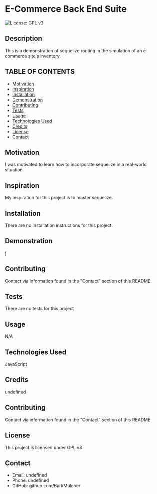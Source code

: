 
  # E-Commerce Back End Suite

  [![License: GPL v3](https://img.shields.io/badge/License-GPLv3-blue.svg)](https://www.gnu.org/licenses/gpl-3.0) 

  ## Description
  This is a demonstration of sequelize routing in the simulation of an e-commerce site's inventory.

  ## TABLE OF CONTENTS
  * [Motivation](#motivation)
  * [Inspiration](#inspiration)
  * [Installation](#installation)
  * [Demonstration](#demonstration)
  * [Contributing](#contributing)
  * [Tests](#Tests)
  * [Usage](#usage)
  * [Technologies Used](#languages)
  * [Credits](#credits)
  * [License](#license)
  * [Contact](#contact)
  
  ## Motivation
  I was motivated to learn how to incorporate sequelize in a real-world situation

  ## Inspiration
  My inspiration for this project is to master sequelize.

  ## Installation
  There are no installation instructions for this project.

  ## Demonstration
  [!](https://github.com/BarkMulcher/README-generator/blob/main/mdgeneratorgif.gif)

  ## Contributing
  Contact via information found in the "Contact" section of this README.

  ## Tests
  There are no tests for this project

  ## Usage
  N/A

  ## Technologies Used
  JavaScript

  ## Credits
  undefined

  ## Contributing
  Contact via information found in the "Contact" section of this README.

  ## License
  This project is licensed under GPL v3

  ## Contact
  * Email: undefined
  * Phone: undefined
  * GitHub: github.com/BarkMulcher
